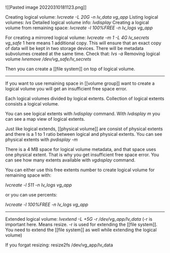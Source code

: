 ![[Pasted image 20220310181123.png]]

Creating logical volume: *lvcreate -L 20G -n lv_data vg_app*
Listing logical volumes: *lvs*
Detailed logical volume info: *lvdisplay*
Creating a logical volume from remaining space: *lvcreate -l 100%FREE -n lv_logs vg_app*

For creating a mirrored logical volume: *lvcreate -m 1 -L 4G lv_secrets vg_safe*
1 here means 1 additional copy.
This will ensure that an exact copy of data will be kept in two storage devices.
There will be metadata subvolumes created at the same time. Check that: *lvs -a*
Removing logical volume *lvremove /dev/vg_safe/lv_secrets*

Then you can create a [[file system]] on top of logical volume.

----------------------

If you want to use remaining space in [[volume group]] want to create a logical volume you will get an insufficient free space error.

Each logical volumes divided by logical extents. Collection of logical extents consists a logical volume.

You can see logical extents with *lvdisplay* command. With *lvdısplay m* you can see a map view of logical extents. 

Just like logical extends, [[physical volume]] are consist of physical extents and there is a 1 to 1 ratio between logical and physical extents. You can see physical extents with *pvdısplay -m* 

There is a 4 MB space for logical volume metadata, and that space uses one physical extent. That is why you get insufficient free space error. You can see how many extents available with *vgdısplay* command.

You can either use this free extents number to create logical volume for remaining space with:

*lvcreate -l 511 -n lv_logs vg_app*

or you can use percents:

*lvcreate -l 100%FREE -n lv_logs vg_app*

------------------

Extended logical volume: *lvextend -L +5G -r /dev/vg_app/lv_data*
(-r is important here. Means resize. -r is used for extending the [[file system]]. You need to extend the [[file system]] as well while extending the logical volume) 

If you forgat resizing: resize2fs /dev/vg_app/lv_data